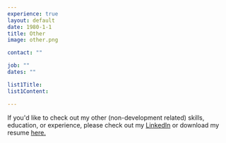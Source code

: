 ```yaml
---
experience: true
layout: default
date: 1980-1-1
title: Other
image: other.png

contact: ""

job: ""
dates: ""

list1Title:
list1Content:

---
```


If you'd like to check out my other (non-development related) skills, education, or experience, please check out my                                 <a href="https://www.linkedin.com/in/daaavid#background-experience" target="_blank">LinkedIn</a> or download my resume <a href="/resume.pdf" download>here.</a>
